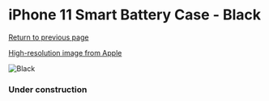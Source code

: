 # iPhone 11 Smart Battery Case - Black

[Return to previous page](/iphone_xr)

[High-resolution image from Apple](https://store.storeimages.cdn-apple.com/8756/as-images.apple.com/is/MWVH2?wid=4500&hei=4500&fmt=png)

<div style="width: 384px"><img src="/everyphone/MWVH2.png" alt="Black"></div>

### Under construction
